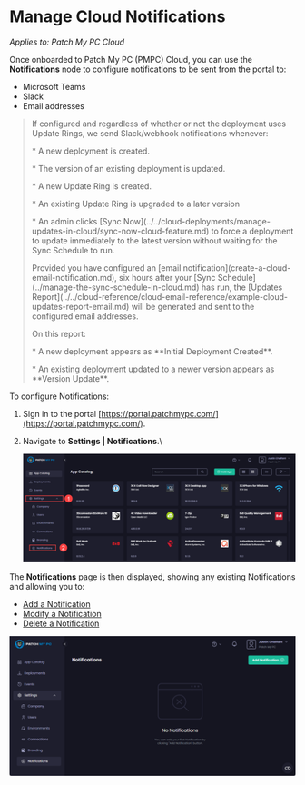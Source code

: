 # Manage Cloud Notifications

_Applies to: Patch My PC Cloud_

Once onboarded to Patch My PC (PMPC) Cloud, you can use the **Notifications** node to configure notifications to be sent from the portal to:

* Microsoft Teams
* Slack
* Email addresses

<blockquote class="wp-block-quote is-note">
<p>If configured and regardless of whether or not the deployment uses Update Rings, we send Slack/webhook notifications whenever:</p>
<p>* A new deployment is created.</p>
<p>* The version of an existing deployment is updated.</p>
<p>* A new Update Ring is created.</p>
<p>* An existing Update Ring is upgraded to a later version</p>
<p>* An admin clicks [Sync Now](../../cloud-deployments/manage-updates-in-cloud/sync-now-cloud-feature.md) to force a deployment to update immediately to the latest version without waiting for the Sync Schedule to run.</p>
<p>Provided you have configured an [email notification](create-a-cloud-email-notification.md), six hours after your [Sync Schedule](../manage-the-sync-schedule-in-cloud.md) has run, the [Updates Report](../../cloud-reference/cloud-email-reference/example-cloud-updates-report-email.md) will be generated and sent to the configured email addresses.</p>
<p>On this report:</p>
<p>* A new deployment appears as **Initial Deployment Created**.</p>
<p>* An existing deployment updated to a newer version appears as **Version Update**.</p>
</blockquote>

To configure Notifications:

1. Sign in to the portal [https://portal.patchmypc.com/](https://portal.patchmypc.com/).
2.  Navigate to **Settings | Notifications**.\


    ![Navigating to "Settings | Notifications"](/_images/image-(760).png "Navigating to “Settings | Notifications”")

The **Notifications** page is then displayed, showing any existing Notifications and allowing you to:

* [Add a Notification](add-a-cloud-notification.md)
* [Modify a Notification](modify-a-cloud-notification.md)
* [Delete a Notification](delete-a-cloud-notification.md)

!["Notifications" page](/_images/image-(761).png "“Notifications” page")